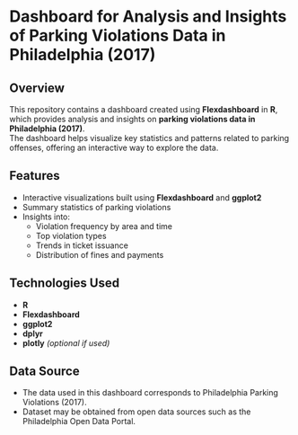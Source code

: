 # Dashboard for Analysis and Insights of Parking Violations Data in Philadelphia (2017)

## Overview
This repository contains a dashboard created using **Flexdashboard** in **R**, which provides analysis and insights on **parking violations data in Philadelphia (2017)**.  
The dashboard helps visualize key statistics and patterns related to parking offenses, offering an interactive way to explore the data.

## Features
- Interactive visualizations built using **Flexdashboard** and **ggplot2**  
- Summary statistics of parking violations  
- Insights into:
  - Violation frequency by area and time  
  - Top violation types  
  - Trends in ticket issuance  
  - Distribution of fines and payments  

## Technologies Used
- **R**
- **Flexdashboard**
- **ggplot2**
- **dplyr**
- **plotly** *(optional if used)*

## Data Source

- The data used in this dashboard corresponds to Philadelphia Parking Violations (2017).
- Dataset may be obtained from open data sources such as the Philadelphia Open Data Portal. 
